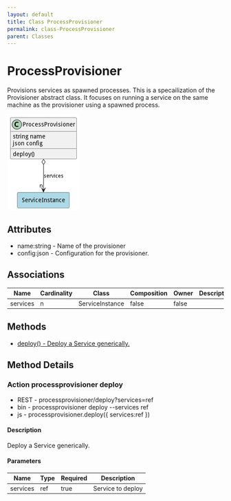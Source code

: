 ```yaml
---
layout: default
title: Class ProcessProvisioner
permalink: class-ProcessProvisioner
parent: Classes
---
```


# ProcessProvisioner

Provisions services as spawned processes. This is a specailization of the Provisioner abstract class. It focuses on running a service on the same machine as the provisioner using a spawned process.

![Logical Diagram](./logical.png)

## Attributes

* name:string - Name of the provisioner
* config:json - Configuration for the provisioner.


## Associations

| Name | Cardinality | Class | Composition | Owner | Description |
| --- | --- | --- | --- | --- | --- |
| services | n | ServiceInstance | false | false |  |







## Methods
* [deploy() - Deploy a Service generically.](#action-deploy)


<h2>Method Details</h2>
    
### Action processprovisioner deploy



* REST - processprovisioner/deploy?services=ref
* bin - processprovisioner deploy --services ref
* js - processprovisioner.deploy({ services:ref })

#### Description
Deploy a Service generically.

#### Parameters

| Name | Type | Required | Description |
|---|---|---|---|
| services | ref |true | Service to deploy |





